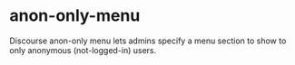 # anon-only-menu
Discourse anon-only menu lets admins specify a menu section to show to only anonymous (not-logged-in) users.
